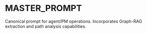 # MASTER_PROMPT
Canonical prompt for agent/PM operations. Incorporates Graph-RAG extraction and path analysis capabilities.

